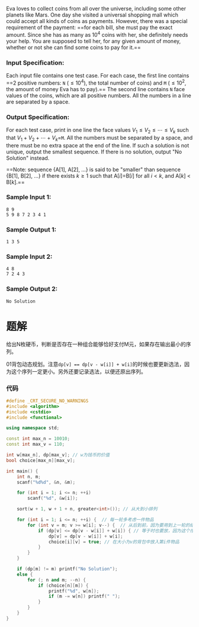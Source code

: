 Eva loves to collect coins from all over the universe, including some other planets like Mars. One day she visited a universal shopping mall which could accept all kinds of coins as payments. However, there was a special requirement of the payment: ==for each bill, she must pay the exact amount. Since she has as many as $10^4$ coins with her, she definitely needs your help. You are supposed to tell her, for any given amount of money, whether or not she can find some coins to pay for it.==
### Input Specification:
Each input file contains one test case. For each case, the first line contains ==2 positive numbers: `N` ($≤10^4$), the total number of coins) and `M` ($≤10^2$, the amount of money Eva has to pay).== The second line contains `N` face values of the coins, which are all positive numbers. All the numbers in a line are separated by a space.
### Output Specification:
For each test case, print in one line the face values $V_1≤V_2≤⋯≤V_k$ such that $V_1+V_2+⋯+V_k=$`M`. All the numbers must be separated by a space, and there must be no extra space at the end of the line. If such a solution is not unique, output the smallest sequence. If there is no solution, output "No Solution" instead.

==Note: sequence {A[1], A[2], ...} is said to be "smaller" than sequence {B[1], B[2], ...} if there exists $k≥1$ such that A[$i$]=B[$i$] for all $i<k$, and A[$k$] < B[$k$].==

### Sample Input 1:

```
8 9
5 9 8 7 2 3 4 1
```
### Sample Output 1:
```
1 3 5
```
### Sample Input 2:
```
4 8
7 2 4 3
```
### Sample Output 2:
```
No Solution
```
# 题解

给出N枚硬币，判断是否存在一种组合能够恰好支付M元，如果存在输出最小的序列。



01背包动态规划。注意`dp[v] == dp[v - w[i]] + w[i]`的时候也要更新选法，因为这个序列一定更小。另外还要记录选法，以便还原出序列。
### 代码
```cpp
#define _CRT_SECURE_NO_WARNINGS
#include <algorithm>
#include <cstdio>
#include <functional>

using namespace std;

const int max_n = 10010;
const int max_v = 110;

int w[max_n], dp[max_v]; // w为钱币的价值
bool choice[max_n][max_v];

int main() {
    int n, m;
    scanf("%d%d", &n, &m);

    for (int i = 1; i <= n; ++i)
        scanf("%d", &w[i]);

    sort(w + 1, w + 1 + n, greater<int>()); // 从大到小排列

    for (int i = 1; i <= n; ++i) {  // 每一轮多考虑一件物品
        for (int v = m; v >= w[i]; v--) {  // 从后到前，因为要用到上一轮的结果
            if (dp[v] <= dp[v - w[i]] + w[i]) { // 等于时也要放，因为这个序列一定更小
                dp[v] = dp[v - w[i]] + w[i];
                choice[i][v] = true; // 在大小为v的背包中放入第i件物品
            }
        }
    }

    if (dp[m] != m) printf("No Solution");
    else {
        for (; n and m; --n) {
            if (choice[n][m]) {
                printf("%d", w[n]);
                if (m -= w[n]) printf(" ");
            }
        }
    }
}
```